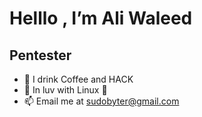# Helllo , I’m Ali Waleed 
## Pentester 
- 👀 I drink Coffee and HACK
- 💞️ In luv with Linux 🐧 
- 📫 Email me at sudobyter@gmail.com

